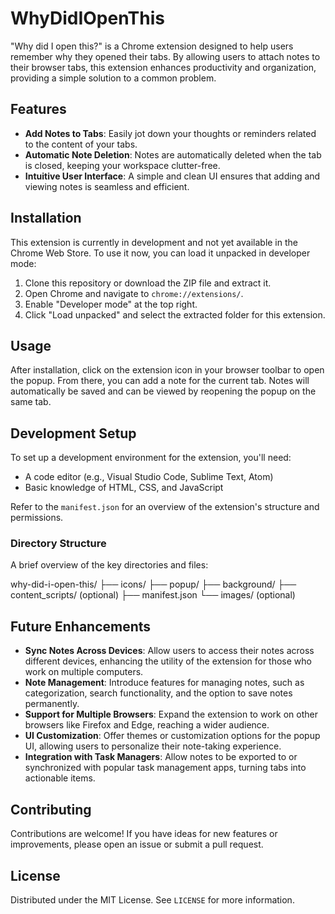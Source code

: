 # WhyDidIOpenThis

"Why did I open this?" is a Chrome extension designed to help users remember why they opened their tabs. By allowing users to attach notes to their browser tabs, this extension enhances productivity and organization, providing a simple solution to a common problem.

## Features

- **Add Notes to Tabs**: Easily jot down your thoughts or reminders related to the content of your tabs.
- **Automatic Note Deletion**: Notes are automatically deleted when the tab is closed, keeping your workspace clutter-free.
- **Intuitive User Interface**: A simple and clean UI ensures that adding and viewing notes is seamless and efficient.

## Installation

This extension is currently in development and not yet available in the Chrome Web Store. To use it now, you can load it unpacked in developer mode:

1. Clone this repository or download the ZIP file and extract it.
2. Open Chrome and navigate to `chrome://extensions/`.
3. Enable "Developer mode" at the top right.
4. Click "Load unpacked" and select the extracted folder for this extension.

## Usage

After installation, click on the extension icon in your browser toolbar to open the popup. From there, you can add a note for the current tab. Notes will automatically be saved and can be viewed by reopening the popup on the same tab.

## Development Setup

To set up a development environment for the extension, you'll need:

- A code editor (e.g., Visual Studio Code, Sublime Text, Atom)
- Basic knowledge of HTML, CSS, and JavaScript

Refer to the `manifest.json` for an overview of the extension's structure and permissions.

### Directory Structure

A brief overview of the key directories and files:

why-did-i-open-this/
├── icons/
├── popup/
├── background/
├── content_scripts/ (optional)
├── manifest.json
└── images/ (optional)



## Future Enhancements

- **Sync Notes Across Devices**: Allow users to access their notes across different devices, enhancing the utility of the extension for those who work on multiple computers.
- **Note Management**: Introduce features for managing notes, such as categorization, search functionality, and the option to save notes permanently.
- **Support for Multiple Browsers**: Expand the extension to work on other browsers like Firefox and Edge, reaching a wider audience.
- **UI Customization**: Offer themes or customization options for the popup UI, allowing users to personalize their note-taking experience.
- **Integration with Task Managers**: Allow notes to be exported to or synchronized with popular task management apps, turning tabs into actionable items.

## Contributing

Contributions are welcome! If you have ideas for new features or improvements, please open an issue or submit a pull request.

## License

Distributed under the MIT License. See `LICENSE` for more information.


